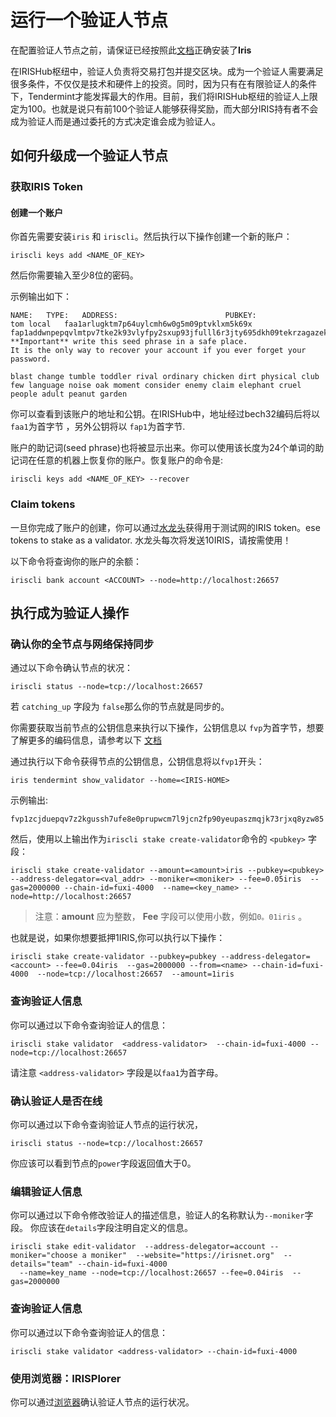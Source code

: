 # 运行一个验证人节点

在配置验证人节点之前，请保证已经按照此[文档](Install-Iris.md)正确安装了**Iris**

在IRISHub枢纽中，验证人负责将交易打包并提交区块。成为一个验证人需要满足很多条件，不仅仅是技术和硬件上的投资。同时，因为只有在有限验证人的条件下，Tendermint才能发挥最大的作用。目前，我们将IRISHub枢纽的验证人上限定为100。也就是说只有前100个验证人能够获得奖励，而大部分IRIS持有者不会成为验证人而是通过委托的方式决定谁会成为验证人。

## 如何升级成一个验证人节点

### 获取IRIS Token

#### 创建一个账户
你首先需要安装`iris` 和 `iriscli`。然后执行以下操作创建一个新的账户：

```
iriscli keys add <NAME_OF_KEY>
```

然后你需要输入至少8位的密码。

示例输出如下：
```
NAME:	TYPE:	ADDRESS:						PUBKEY:
tom	local	faa1arlugktm7p64uylcmh6w0g5m09ptvklxm5k69x	fap1addwnpepqvlmtpv7tke2k93vlyfpy2sxup93jfulll6r3jty695dkh09tekrzagazek
**Important** write this seed phrase in a safe place.
It is the only way to recover your account if you ever forget your password.

blast change tumble toddler rival ordinary chicken dirt physical club few language noise oak moment consider enemy claim elephant cruel people adult peanut garden
```

你可以查看到该账户的地址和公钥。在IRISHub中，地址经过bech32编码后将以`faa1`为首字节 ，另外公钥将以 `fap1`为首字节.

账户的助记词(seed phrase)也将被显示出来。你可以使用该长度为24个单词的助记词在任意的机器上恢复你的账户。恢复账户的命令是:

```
iriscli keys add <NAME_OF_KEY> --recover
```
### Claim tokens


一旦你完成了账户的创建，你可以通过[水龙头](https://testnet.irisplorer.io/#/faucet)获得用于测试网的IRIS token。ese tokens to stake as a validator.
水龙头每次将发送10IRIS，请按需使用！

以下命令将查询你的账户的余额：

```
iriscli bank account <ACCOUNT> --node=http://localhost:26657
```

## 执行成为验证人操作

### 确认你的全节点与网络保持同步

通过以下命令确认节点的状况：
```
iriscli status --node=tcp://localhost:26657 
```
若 `catching_up` 字段为 `false`那么你的节点就是同步的。

你需要获取当前节点的公钥信息来执行以下操作，公钥信息以 `fvp`为首字节，想要了解更多的编码信息，请参考以下 [文档](Bech32-on-IRISnet.md)

通过执行以下命令获得节点的公钥信息，公钥信息将以`fvp1`开头：

```
iris tendermint show_validator --home=<IRIS-HOME>
```
示例输出:
```
fvp1zcjduepqv7z2kgussh7ufe8e0prupwcm7l9jcn2fp90yeupaszmqjk73rjxq8yzw85
```
然后，使用以上输出作为`iriscli stake create-validator`命令的 `<pubkey>` 字段：

```
iriscli stake create-validator --amount=<amount>iris --pubkey=<pubkey> --address-delegator=<val_addr> --moniker=<moniker> --fee=0.05iris  --gas=2000000 --chain-id=fuxi-4000  --name=<key_name> --node=http://localhost:26657
```
> 注意：**amount** 应为整数， **Fee** 字段可以使用小数，例如`0。01iris` 。

也就是说，如果你想要抵押1IRIS,你可以执行以下操作：

```
iriscli stake create-validator --pubkey=pubkey --address-delegator=<account> --fee=0.04iris  --gas=2000000 --from=<name> --chain-id=fuxi-4000  --node=tcp://localhost:26657  --amount=1iris
```

### 查询验证人信息

你可以通过以下命令查询验证人的信息：

```
iriscli stake validator  <address-validator>  --chain-id=fuxi-4000 --node=tcp://localhost:26657 
```

请注意 `<address-validator>` 字段是以`faa1`为首字母。


### 确认验证人是否在线

你可以通过以下命令查询验证人节点的运行状况，

```
iriscli status --node=tcp://localhost:26657 
```

你应该可以看到节点的`power`字段返回值大于0。

### 编辑验证人信息

你可以通过以下命令修改验证人的描述信息，验证人的名称默认为`--moniker`字段。
你应该在`details`字段注明自定义的信息。

```
iriscli stake edit-validator  --address-delegator=account --moniker="choose a moniker"  --website="https://irisnet.org"  --details="team" --chain-id=fuxi-4000 
  --name=key_name --node=tcp://localhost:26657 --fee=0.04iris  --gas=2000000
```
### 查询验证人信息

你可以通过以下命令查询验证人的信息：

```
iriscli stake validator <address-validator> --chain-id=fuxi-4000
```

### 使用浏览器：IRISPlorer

你可以通过[浏览器](https://testnet.irisplorer.io)确认验证人节点的运行状况。